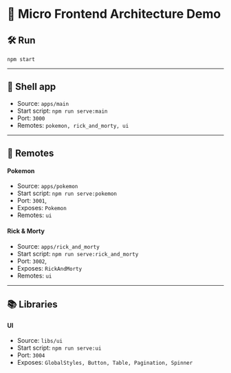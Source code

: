 # 🚀 Micro Frontend Architecture Demo

## 🛠️ Run

`npm start`

---

## 🐚 Shell app

- Source: `apps/main`
- Start script: `npm run serve:main`
- Port: `3000`
- Remotes: `pokemon, rick_and_morty, ui`

---

## 📡 Remotes

#### Pokemon

- Source: `apps/pokemon`
- Start script: `npm run serve:pokemon`
- Port: `3001`,
- Exposes: `Pokemon`
- Remotes: `ui`

#### Rick & Morty

- Source: `apps/rick_and_morty`
- Start script: `npm run serve:rick_and_morty`
- Port: `3002`,
- Exposes: `RickAndMorty`
- Remotes: `ui`

---

## 📚 Libraries

#### UI

- Source: `libs/ui`
- Start script: `npm run serve:ui`
- Port: `3004`
- Exposes: `GlobalStyles, Button, Table, Pagination, Spinner`
